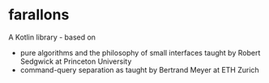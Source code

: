 # farallons
A Kotlin library - based on 
* pure algorithms and the philosophy of small interfaces taught by Robert Sedgwick at Princeton University 
* command-query separation as taught by Bertrand Meyer at ETH Zurich
